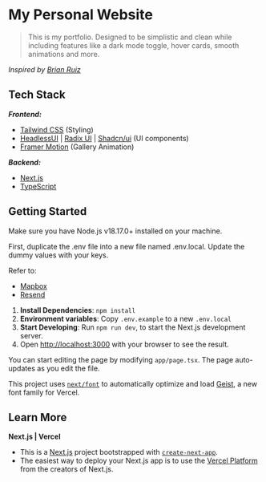 # My Personal Website

> This is my portfolio. Designed to be simplistic and clean while including features like a dark mode toggle, hover cards, smooth animations and more.

_Inspired by [Brian Ruiz](https://www.b-r.io/links)_

## Tech Stack

**_Frontend:_**

- [Tailwind CSS](https://tailwindcss.com/) (Styling)
- [HeadlessUI](https://www.headlessui.com/) | [Radix UI](https://www.radix-ui.com/) | [Shadcn/ui](https://ui.shadcn.com/) (UI components)
- [Framer Motion](https://www.framer.com/motion/) (Gallery Animation)

**_Backend:_**

- [Next.js](https://nextjs.org/docs)
- [TypeScript](https://www.typescriptlang.org)

## Getting Started

Make sure you have Node.js v18.17.0+ installed on your machine.

First, duplicate the .env file into a new file named .env.local. Update the dummy values with your keys.

Refer to:

- [Mapbox](https://account.mapbox.com)
- [Resend](https://resend.com/)

1. **Install Dependencies**: `npm install`
2. **Environment variables**: Copy `.env.example` to a new `.env.local`
3. **Start Developing**: Run `npm run dev`, to start the Next.js development server.
4. Open [http://localhost:3000](http://localhost:3000) with your browser to see the result.

You can start editing the page by modifying `app/page.tsx`. The page auto-updates as you edit the file.

This project uses [`next/font`](https://nextjs.org/docs/app/building-your-application/optimizing/fonts) to automatically optimize and load [Geist](https://vercel.com/font), a new font family for Vercel.

## Learn More

**Next.js | Vercel**

- This is a [Next.js](https://nextjs.org) project bootstrapped with [`create-next-app`](https://nextjs.org/docs/app/api-reference/cli/create-next-app).
- The easiest way to deploy your Next.js app is to use the [Vercel Platform](https://vercel.com/new?utm_medium=default-template&filter=next.js&utm_source=create-next-app&utm_campaign=create-next-app-readme) from the creators of Next.js.
